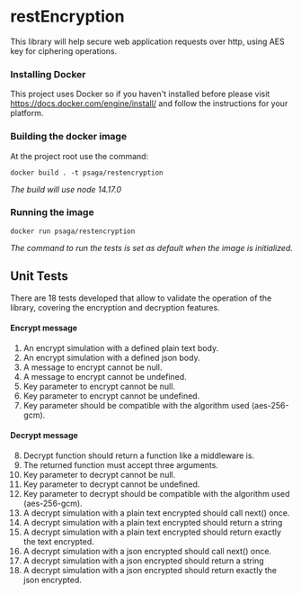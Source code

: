 ﻿# restEncryption
This library will help secure web application requests over http, using AES key for ciphering operations.

### Installing Docker
This project uses Docker so if you haven't installed before please visit https://docs.docker.com/engine/install/ and follow the instructions for your platform.

### Building the docker image
At the project root use the command:

    docker build . -t psaga/restencryption
*The build will use node 14.17.0*

### Running the image
	docker run psaga/restencryption

*The command to run the tests is set as default when the image is initialized.*

## Unit Tests
There are 18 tests developed that allow to validate the operation of the library, covering the encryption and decryption features.

#### Encrypt message
 1. An encrypt simulation with a defined plain text body.
 2. An encrypt simulation with a defined json body.
 3. A message to encrypt cannot be null.
 4. A message to encrypt cannot be undefined.
 5. Key parameter to encrypt cannot be null.
 6. Key parameter to encrypt cannot be undefined.
 7. Key parameter should be compatible with the algorithm used (aes-256-gcm).
#### Decrypt message
8. Decrypt function should return a function like a middleware is.
9. The returned function must accept three arguments.
10. Key parameter to decrypt cannot be null.
11. Key parameter to decrypt cannot be undefined.
12. Key parameter to decrypt should be compatible with the algorithm used (aes-256-gcm).
13. A decrypt simulation with a plain text encrypted should call next() once.
14. A decrypt simulation with a plain text encrypted should return a string
15. A decrypt simulation with a plain text encrypted should return exactly the text encrypted.
16. A decrypt simulation with a json encrypted should call next() once.
17. A decrypt simulation with a json encrypted should return a string
18. A decrypt simulation with a json encrypted should return exactly the json encrypted.

